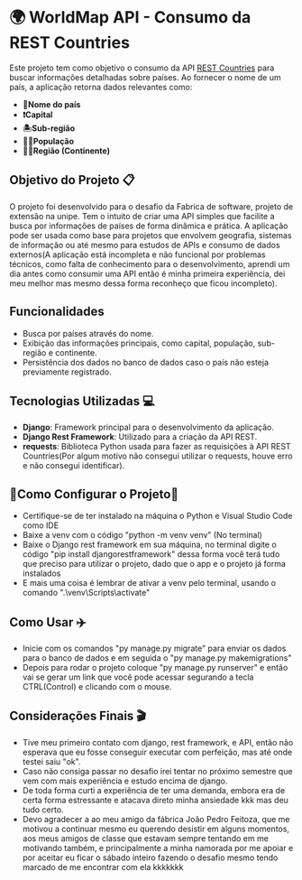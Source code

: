 # 🌍 WorldMap API - Consumo da REST Countries

Este projeto tem como objetivo o consumo da API [REST Countries](https://restcountries.com/) para buscar informações detalhadas sobre países. Ao fornecer o nome de um país, a aplicação retorna dados relevantes como:

- **🚩Nome do país**
- **❗Capital**
- **🏝️Sub-região**
- **🤼‍♂️População**
- **🚵‍♂️Região (Continente)**

## Objetivo do Projeto 📋

O projeto foi desenvolvido para o desafio da Fabrica de software, projeto de extensão na unipe. Tem o intuito de criar uma API simples que facilite a busca por informações de países de forma dinâmica e prática. A aplicação pode ser usada como base para projetos que envolvem geografia, sistemas de informação ou até mesmo para estudos de APIs e consumo de dados externos(A aplicação está incompleta e não funcional por problemas técnicos, como falta de conhecimento para o desenvolvimento, aprendi um dia antes como consumir uma API então é minha primeira experiência, dei meu melhor mas mesmo dessa forma reconheço que ficou incompleto).

## Funcionalidades

- Busca por países através do nome.
- Exibição das informações principais, como capital, população, sub-região e continente.
- Persistência dos dados no banco de dados caso o país não esteja previamente registrado.

## Tecnologias Utilizadas 💻

- **Django**: Framework principal para o desenvolvimento da aplicação.
- **Django Rest Framework**: Utilizado para a criação da API REST.
- **requests**: Biblioteca Python usada para fazer as requisições à API REST Countries(Por algum motivo não consegui utilizar o requests, houve erro e não consegui identificar).

## 🔧Como Configurar o Projeto🔨

- Certifique-se de ter instalado na máquina o Python e Visual Studio Code como IDE
- Baixe a venv com o código "python -m venv venv" (No terminal)
- Baixe o Django rest framework em sua máquina, no terminal digite o código "pip install djangorestframework" dessa forma você terá tudo que preciso para utilizar o projeto, dado que o app e o projeto já forma instalados
- E mais uma coisa é lembrar de ativar a venv pelo terminal, usando o comando ".\venv\Scripts\activate"

## Como Usar ✈️

- Inicie com os comandos "py manage.py migrate" para enviar os dados para o banco de dados e em seguida o "py manage.py makemigrations"
- Depois para rodar o projeto coloque "py manage.py runserver" e então vai se gerar um link que você pode acessar segurando a tecla CTRL(Control) e clicando com o mouse.



## Considerações Finais 🎬

- Tive meu primeiro contato com django, rest framework, e API, então não esperava que eu fosse conseguir executar com perfeição, mas até onde testei saiu "ok".
- Caso não consiga passar no desafio irei tentar no próximo semestre que vem com mais experiência e estudo encima de django.
- De toda forma curti a experiência de ter uma demanda, embora era de certa forma estressante e atacava direto minha ansiedade kkk mas deu tudo certo.
- Devo agradecer a ao meu amigo da fábrica João Pedro Feitoza, que me motivou a continuar mesmo eu querendo desistir em alguns momentos, aos meus amigos de classe que estavam sempre tentando em me motivando também, e principalmente a minha namorada por me apoiar e por aceitar eu ficar o sábado inteiro fazendo o desafio mesmo tendo marcado de me encontrar com ela kkkkkkk

